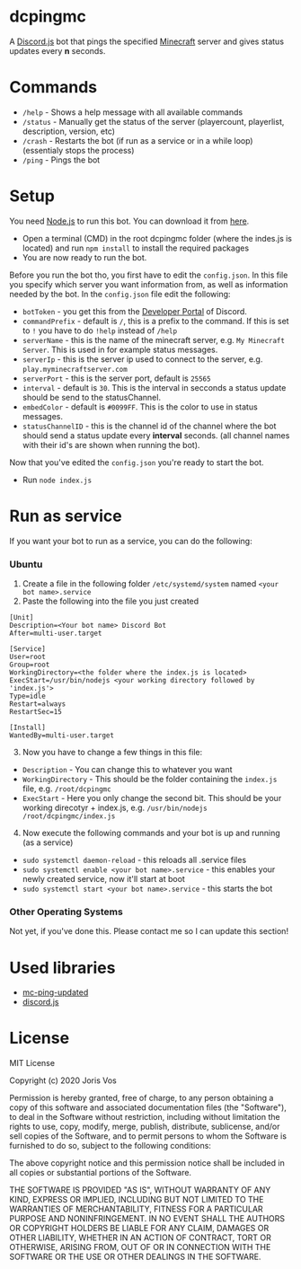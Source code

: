 # dcpingmc
A [Discord.js](https://discord.js.org/#/) bot that pings the specified [Minecraft](https://www.minecraft.net/nl-nl/about-minecraft) server and gives status updates every **n** seconds.

# Commands
- `/help` - Shows a help message with all available commands
- `/status` - Manually get the status of the server (playercount, playerlist, description, version, etc)
- `/crash` - Restarts the bot (if run as a service or in a while loop) (essentialy stops the process)
- `/ping` - Pings the bot

# Setup
You need [Node.js](https://nodejs.org/en/) to run this bot. You can download it from [here](https://nodejs.org/en/download/).
- Open a terminal (CMD) in the root dcpingmc folder (where the indes.js is located) and run `npm install` to install the required packages
- You are now ready to run the bot.

Before you run the bot tho, you first have to edit the `config.json`. In this file you specify which server you want information from, as well as information needed by the bot. In the `config.json` file edit the following:
- `botToken` - you get this from the [Developer Portal](https://discordapp.com/developers/applications) of Discord.
- `commandPrefix` - default is `/`, this is a prefix to the command. If this is set to `!` you have to do `!help` instead of `/help`
- `serverName` - this is the name of the minecraft server, e.g. `My Minecraft Server`. This is used in for example status messages.
- `serverIp` - this is the server ip used to connect to the server, e.g. `play.myminecraftserver.com`
- `serverPort` - this is the server port, default is `25565`
- `interval` - default is `30`. This is the interval in secconds a status update should be send to the statusChannel.
- `embedColor` - default is `#0099FF`. This is the color to use in status messages.
- `statusChannelID` - this is the channel id of the channel where the bot should send a status update every **interval** seconds. (all channel names with their id's are shown when running the bot).

Now that you've edited the `config.json` you're ready to start the bot.
- Run `node index.js`

# Run as service
If you want your bot to run as a service, you can do the following:

### Ubuntu
1. Create a file in the following folder `/etc/systemd/system` named `<your bot name>.service`
2. Paste the following into the file you just created
```
[Unit]
Description=<Your bot name> Discord Bot
After=multi-user.target

[Service]
User=root
Group=root
WorkingDirectory=<the folder where the index.js is located>
ExecStart=/usr/bin/nodejs <your working directory followed by 'index.js'>
Type=idle
Restart=always
RestartSec=15

[Install]
WantedBy=multi-user.target
```
3. Now you have to change a few things in this file:
- `Description` - You can change this to whatever you want
- `WorkingDirectory` - This should be the folder containing the `index.js` file, e.g. `/root/dcpingmc`
- `ExecStart` - Here you only change the second bit. This should be your working direcotyr + index.js, e.g. `/usr/bin/nodejs /root/dcpingmc/index.js`
4. Now execute the following commands and your bot is up and running (as a service)
- `sudo systemctl daemon-reload` - this reloads all .service files
- `sudo systemctl enable <your bot name>.service` - this enables your newly created service, now it'll start at boot
- `sudo systemctl start <your bot name>.service` - this starts the bot

### Other Operating Systems
Not yet, if you've done this. Please contact me so I can update this section!

# Used libraries
- [mc-ping-updated](https://www.npmjs.com/package/mc-ping-updated)
- [discord.js](https://www.npmjs.com/package/discord.js)

# License
MIT License

Copyright (c) 2020 Joris Vos

Permission is hereby granted, free of charge, to any person obtaining a copy
of this software and associated documentation files (the "Software"), to deal
in the Software without restriction, including without limitation the rights
to use, copy, modify, merge, publish, distribute, sublicense, and/or sell
copies of the Software, and to permit persons to whom the Software is
furnished to do so, subject to the following conditions:

The above copyright notice and this permission notice shall be included in all
copies or substantial portions of the Software.

THE SOFTWARE IS PROVIDED "AS IS", WITHOUT WARRANTY OF ANY KIND, EXPRESS OR
IMPLIED, INCLUDING BUT NOT LIMITED TO THE WARRANTIES OF MERCHANTABILITY,
FITNESS FOR A PARTICULAR PURPOSE AND NONINFRINGEMENT. IN NO EVENT SHALL THE
AUTHORS OR COPYRIGHT HOLDERS BE LIABLE FOR ANY CLAIM, DAMAGES OR OTHER
LIABILITY, WHETHER IN AN ACTION OF CONTRACT, TORT OR OTHERWISE, ARISING FROM,
OUT OF OR IN CONNECTION WITH THE SOFTWARE OR THE USE OR OTHER DEALINGS IN THE
SOFTWARE.
